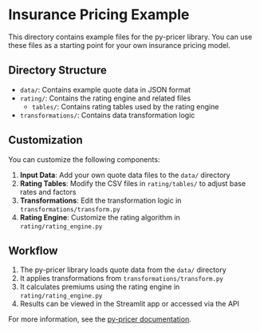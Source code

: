 # Insurance Pricing Example

This directory contains example files for the py-pricer library. You can use these files as a starting point for your own insurance pricing model.

## Directory Structure

- `data/`: Contains example quote data in JSON format
- `rating/`: Contains the rating engine and related files
  - `tables/`: Contains rating tables used by the rating engine
- `transformations/`: Contains data transformation logic

## Customization

You can customize the following components:

1. **Input Data**: Add your own quote data files to the `data/` directory
2. **Rating Tables**: Modify the CSV files in `rating/tables/` to adjust base rates and factors
3. **Transformations**: Edit the transformation logic in `transformations/transform.py`
4. **Rating Engine**: Customize the rating algorithm in `rating/rating_engine.py`

## Workflow

1. The py-pricer library loads quote data from the `data/` directory
2. It applies transformations from `transformations/transform.py`
3. It calculates premiums using the rating engine in `rating/rating_engine.py`
4. Results can be viewed in the Streamlit app or accessed via the API

For more information, see the [py-pricer documentation](https://github.com/PricingFrontier/py-pricer).
